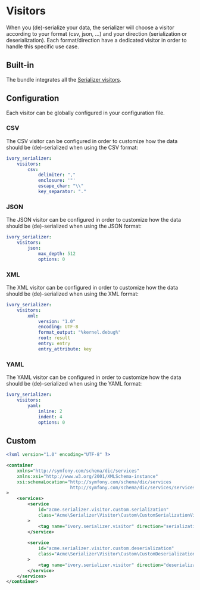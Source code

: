 # Visitors

When you (de)-serialize your data, the serializer will choose a visitor according to your format (csv, json, ...) and
your direction (serialization or deserialization). Each format/direction have a dedicated visitor in order to
handle this specific use case.

## Built-in

The bundle integrates all the [Serializer visitors](https://github.com/bresam/ivory-serializer/blob/master/doc/visitor.md).

## Configuration

Each visitor can be globally configured in your configuration file.

### CSV

The CSV visitor can be configured in order to customize how the data should be (de)-serialized when using the CSV
format: 

``` yaml
ivory_serializer:
    visitors:
        csv:
            delimiter: ","
            enclosure: '"'
            escape_char: "\\"
            key_separator: "."
```

### JSON

The JSON visitor can be configured in order to customize how the data should be (de)-serialized when using the JSON
format:

``` yaml
ivory_serializer:
    visitors:
        json:
            max_depth: 512
            options: 0
```

### XML

The XML visitor can be configured in order to customize how the data should be (de)-serialized when using the XML
format:

``` yaml
ivory_serializer:
    visitors:
        xml:
            version: "1.0"
            encoding: UTF-8
            format_output: "%kernel.debug%"
            root: result
            entry: entry
            entry_attribute: key
```

### YAML

The YAML visitor can be configured in order to customize how the data should be (de)-serialized when using the YAML
format:

``` yaml
ivory_serializer:
    visitors:
        yaml:
            inline: 2
            indent: 4
            options: 0
```

## Custom

``` xml
<?xml version="1.0" encoding="UTF-8" ?>

<container
    xmlns="http://symfony.com/schema/dic/services"
    xmlns:xsi="http://www.w3.org/2001/XMLSchema-instance"
    xsi:schemaLocation="http://symfony.com/schema/dic/services
                        http://symfony.com/schema/dic/services/services-1.0.xsd"
>
    <services>
        <service
            id="acme.serializer.visitor.custom.serialization"
            class="Acme\Serializer\Visitor\Custom\CustomSerializationVisitor"
        >
            <tag name="ivory.serializer.visitor" direction="serialization" format="custom" />
        </service>
        
        <service
            id="acme.serializer.visitor.custom.deserialization"
            class="Acme\Serializer\Visitor\Custom\CustomDeserializationVisitor"
        >
            <tag name="ivory.serializer.visitor" direction="deserialization" format="custom" />
        </service>
    </services>
</container>
```
